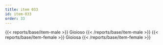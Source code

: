 ```yaml
---
title: item 033
id: item-033
order: 33
---
```

{{< reports/base/item-male >}}
  Gioioso
{{< /reports/base/item-male >}}
{{< reports/base/item-female >}}
  Gioiosa
{{< /reports/base/item-female >}}